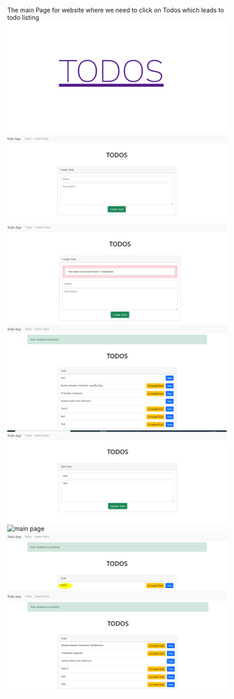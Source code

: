 The main Page for website where we need to click on Todos which leads to todo listing
<img src="https://github.com/parveensuyan/Todo/blob/main/images/main.PNG" alt = "main page"/>	
<img src="https://github.com/parveensuyan/Todo/blob/main/images/CreateTodo.PNG" alt = "main page"/>	
<img src="https://github.com/parveensuyan/Todo/blob/main/images/Validation.PNG" alt = "main page"/>
<img src="https://github.com/parveensuyan/Todo/blob/main/images/Listing Page Message.PNG" alt = "main page"/>	
<img src="https://github.com/parveensuyan/Todo/blob/main/images/update.PNG" alt = "main page"/>	
<img src="https://github.com/parveensuyan/Todo/blob/main/images/updatedPagwPNG" alt = "main page"/>	
<img src="https://github.com/parveensuyan/Todo/blob/main/images/updated.PNG" alt = "main page"/>	
<img src="https://github.com/parveensuyan/Todo/blob/main/images/deleted.PNG" alt = "main page"/>	
